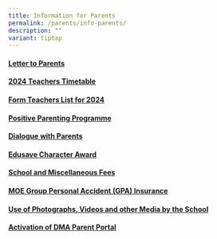 ```yaml
---
title: Information for Parents
permalink: /parents/info-parents/
description: ""
variant: tiptap
---
```

<h4><a href="/parents/info-for-parents/letters/" rel="noopener noreferrer nofollow" target="_blank">Letter to Parents</a></h4>
<h4><a href="/files/Timetables/Teachers Timetable/2024_Term_2_Teacher_Timetable.pdf" rel="noopener noreferrer nofollow" target="_blank">2024 Teachers Timetable</a></h4>
<h4><a href="/parents/info-for-parents/ft-list/" rel="noopener noreferrer nofollow" target="_blank">Form Teachers List for 2024</a></h4>
<h4><a href="/parents/info-for-parents/ppp/" rel="noopener noreferrer nofollow" target="_blank">Positive Parenting Programme</a></h4>
<h4><a href="/parents/info-for-parents/dwp/" rel="noopener noreferrer nofollow" target="_blank">Dialogue with Parents</a></h4>
<h4><a href="/parents/info-for-parents/edusave/" rel="noopener noreferrer nofollow" target="_blank">Edusave Character Award</a></h4>
<h4><a href="/parents/info-for-parents/fees/" rel="noopener noreferrer nofollow" target="_blank">School and Miscellaneous Fees</a></h4>
<h4><a href="/parents/info-for-parents/insurance/" rel="noopener noreferrer nofollow" target="_blank">MOE Group Personal Accident (GPA) Insurance</a></h4>
<h4><a href="/parents/info-for-parents/usephoto/" rel="noopener noreferrer nofollow" target="_blank">Use of Photographs, Videos and other Media by the School</a></h4>
<h4><a href="/parents/info-for-parents/dma/" rel="noopener noreferrer nofollow" target="_blank">Activation of DMA Parent Portal</a></h4>
<p></p>